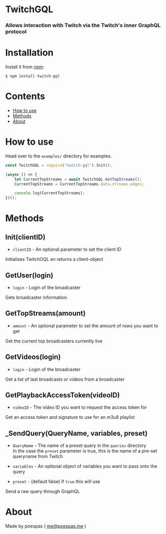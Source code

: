 # TwitchGQL

### Allows interaction with Twitch via the Twitch's inner GraphQL protocol

# Installation

Install it from [npm](https://www.npmjs.com/package/twitch-gql):

    $ npm install twitch-gql

# Contents
- [How to use](#how-to-use-)
- [Methods](#methods-)
- [About](#about-)


# How to use

Head over to the `examples/` directory for examples.

```js
const TwitchGQL = require("twitch-gql").Init();

(async () => {
    let CurrentTopStreams = await TwitchGQL.GetTopStreams();
    CurrentTopStreams = CurrentTopStreams.data.streams.edges;

    console.log(CurrentTopStreams);
})();
```

# Methods

## Init(clientID)

- `clientID` - An optional parameter to set the client ID

Initializes TwitchGQL en returns a client-object

## GetUser(login)

- `login` - Login of the broadcaster

Gets broadcaster information.

## GetTopStreams(amount)

- `amount` - An optional parameter to set the amount of rows you want to get

Get the current top broadcasters currently live

## GetVideos(login)

- `login` - Login of the broadcaster

Get a list of last broadcasts or videos from a broadcaster

## GetPlaybackAccessToken(videoID)

- `videoID` - The video ID you want to request the access token for

Get an access token and signature to use for an m3u8 playlist

## _SendQuery(QueryName, variables, preset)

- `QueryName` - The name of a preset query in the `queries` directory  
  In the case the `preset` parameter is true,
  this is the name of a pre-set queryname from Twitch

- `variables` - An optional object of variables you want to pass onto the query

- `preset` - (default false) if `true` this will use 

Send a raw query through GraphQL

# About

Made by poespas ( me@poespas.me )
